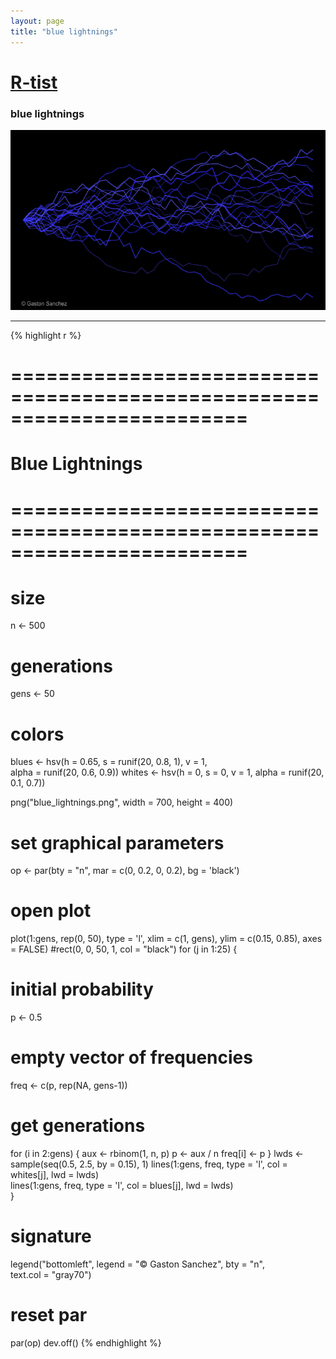 ```yaml
---
layout: page
title: "blue lightnings"
---
```


# [R-tist](/artista) 

### blue lightnings 

![blue lightnings](images/artista/blue_lightnings.png) 

-----

{% highlight r %} 
# ======================================================================== 
# Blue Lightnings 
# ======================================================================== 
# size 
n <- 500 
 
# generations 
gens <- 50 
 
# colors 
blues <- hsv(h = 0.65, s = runif(20, 0.8, 1), v = 1,  
            alpha = runif(20, 0.6, 0.9)) 
whites <- hsv(h = 0, s = 0, v = 1, alpha = runif(20, 0.1, 0.7))  
 
 
png("blue_lightnings.png", width = 700, height = 400) 
# set graphical parameters 
op <- par(bty = "n", mar = c(0, 0.2, 0, 0.2), bg = 'black') 
# open plot 
plot(1:gens, rep(0, 50), type = 'l', xlim = c(1, gens), ylim = c(0.15, 0.85), 
     axes = FALSE) 
#rect(0, 0, 50, 1, col = "black") 
for (j in 1:25) 
{ 
  # initial probability 
  p <- 0.5 
  # empty vector of frequencies 
  freq <- c(p, rep(NA, gens-1)) 
  # get generations 
  for (i in 2:gens) 
  { 
    aux <- rbinom(1, n, p) 
    p <- aux / n 
    freq[i] <- p 
  } 
  lwds <- sample(seq(0.5, 2.5, by = 0.15), 1) 
  lines(1:gens, freq, type = 'l', col = whites[j], lwd = lwds)         
  lines(1:gens, freq, type = 'l', col = blues[j], lwd = lwds)         
} 
# signature 
legend("bottomleft", legend = "© Gaston Sanchez", bty = "n",  
       text.col = "gray70") 
# reset par 
par(op) 
dev.off() 
{% endhighlight %} 
